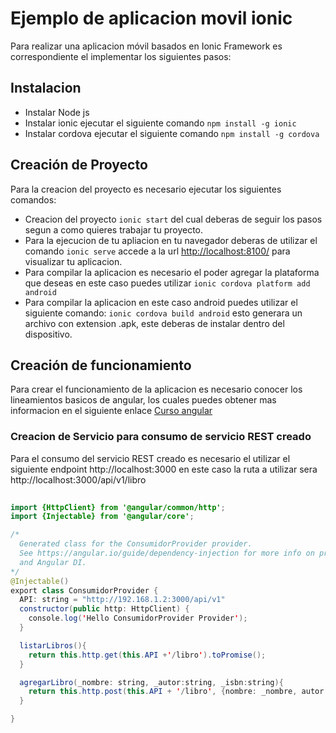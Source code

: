 <h1>Ejemplo de aplicacion movil ionic</h1>
<p>Para realizar una aplicacion móvil basados en Ionic Framework es correspondiente el implementar los siguientes pasos:</p>

<h2>Instalacion</h2>
<ul>
<li>Instalar Node js</li>
<li>Instalar ionic ejecutar el siguiente comando <code>npm install -g ionic</code></li>
<li>Instalar cordova ejecutar el siguiente comando <code>npm install -g cordova</code></li>
</ul>

<h2>Creación de Proyecto</h2>
<p>Para la creacion del proyecto es necesario ejecutar los siguientes comandos:</p>

<ul>
<li>Creacion del proyecto <code>ionic start</code> del cual deberas de seguir los pasos segun a como quieres trabajar tu proyecto.</li>
<li>Para la ejecucion de tu apliacion en tu navegador deberas de utilizar el comando <code>ionic serve</code> accede a la url <a href="http://localhost:8100/">http://localhost:8100/</a> para visualizar tu aplicacion.</li>
  <li>Para compilar la aplicacion es necesario el poder agregar la plataforma que deseas en este caso puedes utilizar <code>ionic cordova platform add android</code></li>
  <li>Para compilar la aplicacion en este caso android puedes utilizar el siguiente comando: <code>ionic cordova build android</code> esto generara un archivo con extension .apk, este deberas de instalar dentro del dispositivo.</li>
</ul>


<h2>Creación de funcionamiento</h2>
<p>Para crear el funcionamiento de la aplicacion es necesario conocer los lineamientos basicos de angular, los cuales puedes obtener mas informacion en el siguiente enlace <a href="http://www.tutorialesprogramacionya.com/angularya/">Curso angular</a></p>

<h3>Creacion de Servicio para consumo de servicio REST creado</h3>
<p>Para el consumo del servicio REST creado es necesario el utilizar el siguiente endpoint <a>http://localhost:3000</a> en este caso la ruta a utilizar sera http://localhost:3000/api/v1/libro </p>

```java
  
import {HttpClient} from '@angular/common/http';
import {Injectable} from '@angular/core';

/*
  Generated class for the ConsumidorProvider provider.
  See https://angular.io/guide/dependency-injection for more info on providers
  and Angular DI.
*/
@Injectable()
export class ConsumidorProvider {
  API: string = "http://192.168.1.2:3000/api/v1"
  constructor(public http: HttpClient) {
    console.log('Hello ConsumidorProvider Provider');
  }

  listarLibros(){
    return this.http.get(this.API +'/libro').toPromise();
  }

  agregarLibro(_nombre: string, _autor:string, _isbn:string){
    return this.http.post(this.API + '/libro', {nombre: _nombre, autor: _autor, isbn: _isbn} ).toPromise();
  }

}
```
